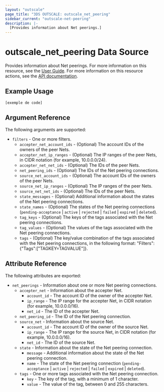 ```yaml
---
layout: "outscale"
page_title: "3DS OUTSCALE: outscale_net_peering"
sidebar_current: "outscale-net-peering"
description: |-
  [Provides information about Net peerings.]
---
```


# outscale_net_peering Data Source

Provides information about Net peerings.
For more information on this resource, see the [User Guide](https://wiki.outscale.net/display/EN/About+VPC+Peering+Connections).
For more information on this resource actions, see the [API documentation](https://docs-beta.outscale.com/#3ds-outscale-api-netpeering).

## Example Usage

```hcl
[exemple de code]
```

## Argument Reference

The following arguments are supported:

* `filters` - One or more filters.
  * `accepter_net_account_ids` - (Optional) The account IDs of the owners of the peer Nets.
  * `accepter_net_ip_ranges` - (Optional) The IP ranges of the peer Nets, in CIDR notation (for example, 10.0.0.0/24).
  * `accepter_net_net_ids` - (Optional) The IDs of the peer Nets.
  * `net_peering_ids` - (Optional) The IDs of the Net peering connections.
  * `source_net_account_ids` - (Optional) The account IDs of the owners of the peer Nets.
  * `source_net_ip_ranges` - (Optional) The IP ranges of the peer Nets.
  * `source_net_net_ids` - (Optional) The IDs of the peer Nets.
  * `state_messages` - (Optional) Additional information about the states of the Net peering connections.
  * `state_names` - (Optional) The states of the Net peering connections (`pending-acceptance` \| `active` \| `rejected` \| `failed` \| `expired` \| `deleted`).
  * `tag_keys` - (Optional) The keys of the tags associated with the Net peering connections.
  * `tag_values` - (Optional) The values of the tags associated with the Net peering connections.
  * `tags` - (Optional) The key/value combination of the tags associated with the Net peering connections, in the following format: "Filters":{"Tags":["TAGKEY=TAGVALUE"]}.

## Attribute Reference

The following attributes are exported:

* `net_peerings` - Information about one or more Net peering connections.
  * `accepter_net` - Information about the accepter Net.
    * `account_id` - The account ID of the owner of the accepter Net.
    * `ip_range` - The IP range for the accepter Net, in CIDR notation (for example, 10.0.0.0/16).
    * `net_id` - The ID of the accepter Net.
  * `net_peering_id` - The ID of the Net peering connection.
  * `source_net` - Information about the source Net.
    * `account_id` - The account ID of the owner of the source Net.
    * `ip_range` - The IP range for the source Net, in CIDR notation (for example, 10.0.0.0/16).
    * `net_id` - The ID of the source Net.
  * `state` - Information about the state of the Net peering connection.
    * `message` - Additional information about the state of the Net peering connection.
    * `name` - The state of the Net peering connection (`pending-acceptance` \| `active` \| `rejected` \| `failed` \| `expired` \| `deleted`).
  * `tags` - One or more tags associated with the Net peering connection.
    * `key` - The key of the tag, with a minimum of 1 character.
    * `value` - The value of the tag, between 0 and 255 characters.
